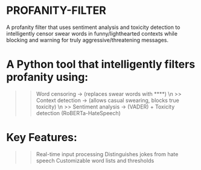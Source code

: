 # PROFANITY-FILTER
A profanity filter that uses sentiment analysis and toxicity detection to intelligently censor swear words in funny/lighthearted contexts while blocking and warning for truly aggressive/threatening messages.

# A Python tool that intelligently filters profanity using:

  >> Word censoring -> (replaces swear words with ****)
  \n >> Context detection -> (allows casual swearing, blocks true toxicity)
  \n >> Sentiment analysis -> (VADER) + Toxicity detection (RoBERTa-HateSpeech)

# Key Features:
  >> Real-time input processing
  >> Distinguishes jokes from hate speech
  >> Customizable word lists and thresholds
